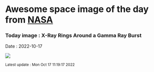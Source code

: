 
# Awesome space image of the day from [NASA](https://api.nasa.gov/)

### Today image : X-Ray Rings Around a Gamma Ray Burst
Date : 2022-10-17

![](https://apod.nasa.gov/apod/image/2210/GrbRings_SwiftMiller_960.jpg)

<small>Latest update : Mon Oct 17 11:19:17 2022</small>
        